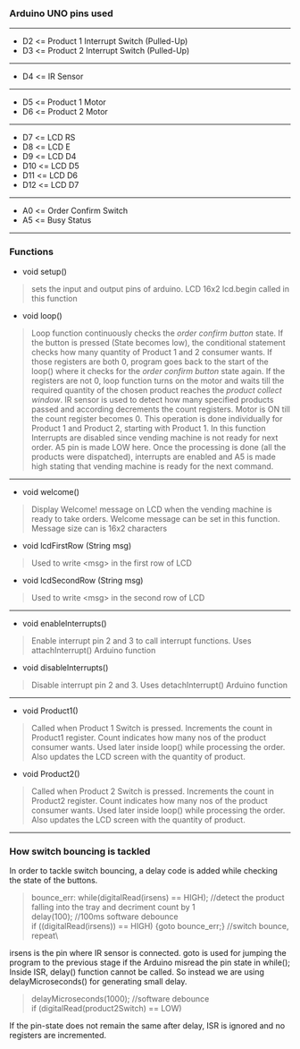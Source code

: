 ### Arduino UNO pins used
---
* D2 <= Product 1 Interrupt Switch (Pulled-Up)
* D3 <= Product 2 Interrupt Switch (Pulled-Up)
---
* D4 <= IR Sensor 
---
* D5 <= Product 1 Motor
* D6 <= Product 2 Motor
---
* D7 <= LCD RS
* D8 <= LCD E
* D9 <= LCD D4
* D10 <= LCD D5
* D11 <= LCD D6
* D12 <= LCD D7
---
* A0 <= Order Confirm Switch
* A5 <= Busy Status
---
### Functions ###
* void setup()
> sets the input and output pins of arduino. LCD 16x2 lcd.begin called in this function
* void loop()
> Loop function continuously checks the *order confirm button* state. If the button is pressed (State becomes low), the conditional statement checks how many quantity of Product 1 and 2 consumer wants. If those registers are both 0, program goes back to the start of the loop() where it checks for the *order confirm button* state again. If the registers are not 0, loop function turns on the motor and waits till the required quantity of the chosen product reaches the *product collect window*. IR sensor is used to detect how many specified products passed and according decrements the count registers. Motor is ON till the count register becomes 0. This operation is done individually for Product 1 and Product 2, starting with Product 1. In this function Interrupts are disabled since vending machine is not ready for next order. A5 pin is made LOW here. Once the processing is done (all the products were dispatched), interrupts are enabled and A5 is made high stating that vending machine is ready for the next command.
---
* void welcome()
> Display Welcome! message on LCD when the vending machine is ready to take orders. Welcome message can be set in this function. Message size can is 16x2 characters
* void lcdFirstRow (String msg)
> Used to write \<msg\>  in the first row of LCD
* void lcdSecondRow (String msg)
> Used to write \<msg\>  in the second row of LCD
---
* void enableInterrupts()
> Enable interrupt pin 2 and 3 to call interrupt functions. Uses attachInterrupt() Arduino function
* void disableInterrupts()
> Disable interrupt pin 2 and 3. Uses detachInterrupt() Arduino function
---
* void Product1()
> Called when Product 1 Switch is pressed. Increments the count in Product1 register. Count indicates how many nos of the product consumer wants. Used later inside loop() while processing the order. Also updates the LCD screen with the quantity of product.
* void Product2()
>Called when Product 2 Switch is pressed. Increments the count in Product2 register. Count indicates how many nos of the product consumer wants. Used later inside loop() while processing the order. Also updates the LCD screen with the quantity of product.
---
### How switch bouncing is tackled ###
In order to tackle switch bouncing, a delay code is added while checking the state of the buttons. 
> bounce_err: while(digitalRead(irsens) == HIGH); //detect the product falling into the tray and decriment count by 1\
              delay(100); //100ms software debounce\
              if ((digitalRead(irsens)) == HIGH) {goto bounce_err;} //switch bounce, repeat\ 

irsens is the pin where IR sensor is connected. goto is used for jumping the program to the previous stage if the Arduino misread the pin state in while();
Inside ISR, delay() function cannot be called. So instead we are using delayMicroseconds() for generating small delay.
> delayMicroseconds(1000); //software debounce\
  if (digitalRead(product2Switch) == LOW)
 
 If the pin-state does not remain the same after delay, ISR is ignored and no registers are incremented.
